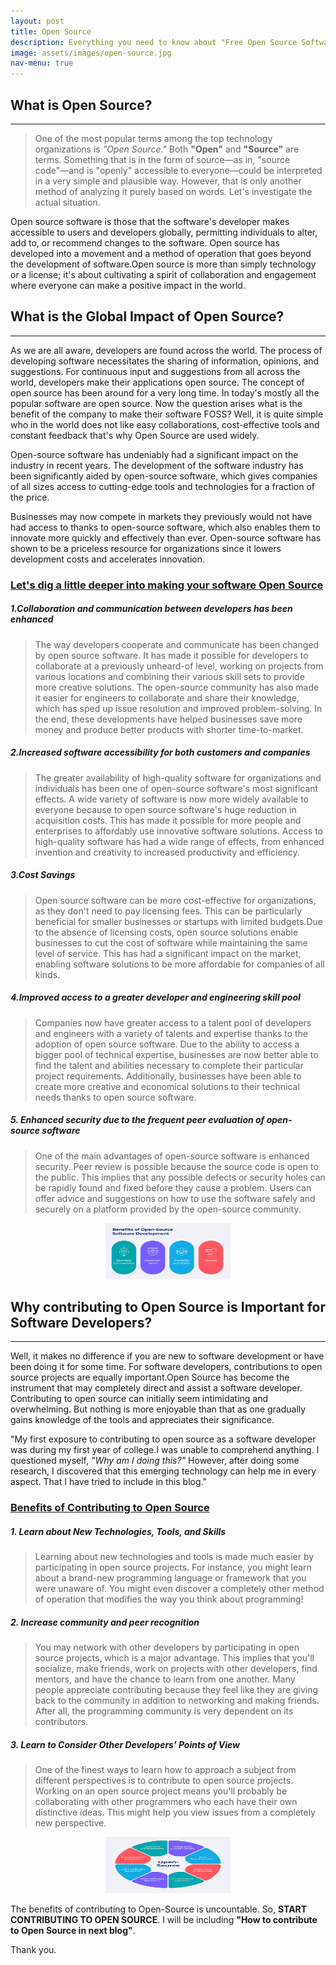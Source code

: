 ```yaml
---
layout: post
title: Open Source
description: Everything you need to know about "Free Open Source Software"
image: assets/images/open-source.jpg
nav-menu: true
---
```


## What is Open Source? 

***

>One of the most popular terms among the top technology organizations is _"Open Source."_ Both __"Open"__ and __"Source"__ are terms. Something that is in the form of source—as in, "source code"—and is "openly" accessible to everyone—could be interpreted in a very simple and plausible way. However, that is only another method of analyzing it purely based on words. Let's investigate the actual situation.


Open source software is those that the software's developer makes accessible to users and developers globally, permitting individuals to alter, add to, or recommend changes to the software. Open source has developed into a movement and a method of operation that goes beyond the development of software.Open source is more than simply technology or a license; it's about cultivating a spirit of collaboration and engagement where everyone can make a positive impact in the world.

## What is the Global Impact of Open Source?

***

As we are all aware, developers are found across the world. The process of developing software necessitates the sharing of information, opinions, and suggestions. For continuous input and suggestions from all across the world, developers make their applications open source. The concept of open source has been around for a very long time. In today's mostly all the popular software are open source. 
Now the question arises what is the benefit of the company to make their software FOSS?
Well, it is quite simple who in the world does not like easy collaborations, cost-effective tools and constant feedback that's why Open Source are used widely. 

Open-source software has undeniably had a significant impact on the industry in recent years. The development of the software industry has been significantly aided by open-source software, which gives companies of all sizes access to cutting-edge tools and technologies for a fraction of the price. 

Businesses may now compete in markets they previously would not have had access to thanks to open-source software, which also enables them to innovate more quickly and effectively than ever. Open-source software has shown to be a priceless resource for organizations since it lowers development costs and accelerates innovation.


### <u> Let's dig a little deeper into making your software Open Source </u>

##### 1.Collaboration and communication between developers has been enhanced
>The way developers cooperate and communicate has been changed by open source software. It has made it possible for developers to collaborate at a previously unheard-of level, working on projects from various locations and combining their various skill sets to provide more creative solutions. The open-source community has also made it easier for engineers to collaborate and share their knowledge, which has sped up issue resolution and improved problem-solving. In the end, these developments have helped businesses save more money and produce better products with shorter time-to-market.

##### 2.Increased software accessibility for both customers and companies
>The greater availability of high-quality software for organizations and individuals has been one of open-source software's most significant effects. A wide variety of software is now more widely available to everyone because to open source software's huge reduction in acquisition costs. This has made it possible for more people and enterprises to affordably use innovative software solutions. Access to high-quality software has had a wide range of effects, from enhanced invention and creativity to increased productivity and efficiency.

##### 3.Cost Savings
>Open source software can be more cost-effective for organizations, as they don't need to pay licensing fees. This can be particularly beneficial for smaller businesses or startups with limited budgets.Due to the absence of licensing costs, open source solutions enable businesses to cut the cost of software while maintaining the same level of service. This has had a significant impact on the market, enabling software solutions to be more affordable for companies of all kinds.

##### 4.Improved access to a greater developer and engineering skill pool
>Companies now have greater access to a talent pool of developers and engineers with a variety of talents and expertise thanks to the adoption of open source software. Due to the ability to access a bigger pool of technical expertise, businesses are now better able to find the talent and abilities necessary to complete their particular project requirements. Additionally, businesses have been able to create more creative and economical solutions to their technical needs thanks to open source software. 

##### 5. Enhanced security due to the frequent peer evaluation of open-source software
>One of the main advantages of open-source software is enhanced security. Peer review is possible because the source code is open to the public. This implies that any possible defects or security holes can be rapidly found and fixed before they cause a problem. Users can offer advice and suggestions on how to use the software safely and securely on a platform provided by the open-source community. 

<div align="center">
    <img src="/assets/images/benefits-of-foss.jpeg" width="200" height="90">
</div>           

## Why contributing to Open Source is Important for Software Developers?

***

Well, it makes no difference if you are new to software development or have been doing it for some time. For software developers, contributions to open source projects are equally important.Open Source has become the instrument that may completely direct and assist a software developer. Contributing to open source can initially seem intimidating and overwhelming. But nothing is more enjoyable than that as one gradually gains knowledge of the tools and appreciates their significance. 

"My first exposure to contributing to open source as a software developer was during my first year of college.I was unable to comprehend anything. I questioned myself, *"Why am I doing this?"* However, after doing some research, I discovered that this emerging technology can help me in every aspect. That I have tried to include in this blog." 

### <u>Benefits of Contributing to Open Source </u>

##### 1. Learn about New Technologies, Tools, and Skills
>Learning about new technologies and tools is made much easier by participating in open source projects. For instance, you might learn about a brand-new programming language or framework that you were unaware of. You might even discover a completely other method of operation that modifies the way you think about programming!

##### 2. Increase community and peer recognition
>You may network with other developers by participating in open source projects, which is a major advantage. This implies that you'll socialize, make friends, work on projects with other developers, find mentors, and have the chance to learn from one another.
Many people appreciate contributing because they feel like they are giving back to the community in addition to networking and making friends. After all, the programming community is very dependent on its contributors.

##### 3. Learn to Consider Other Developers' Points of View
>One of the finest ways to learn how to approach a subject from different perspectives is to contribute to open source projects.
Working on an open source project means you'll probably be collaborating with other programmers who each have their own distinctive ideas. This might help you view issues from a completely new perspective.

<div align="center">
    <img src="/assets/images/open-source-development.webp" width="200" height="90">
</div>

The benefits of contributing to Open-Source is uncountable. So, **START CONTRIBUTING TO OPEN SOURCE**. I will be including **"How to contribute to Open Source in next blog"**. 

Thank you. 
